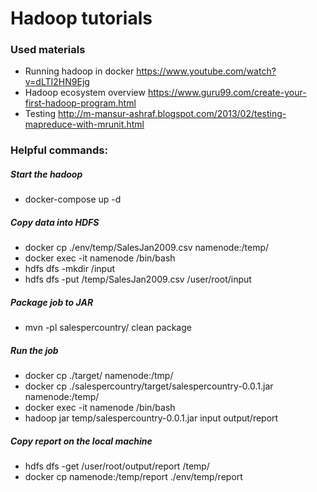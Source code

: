 # Hadoop tutorials

### Used materials
* Running hadoop in docker https://www.youtube.com/watch?v=dLTI2HN9Ejg
* Hadoop ecosystem overview https://www.guru99.com/create-your-first-hadoop-program.html
* Testing http://m-mansur-ashraf.blogspot.com/2013/02/testing-mapreduce-with-mrunit.html

### Helpful commands:
##### Start the hadoop
* docker-compose up -d

##### Copy data into HDFS
* docker cp ./env/temp/SalesJan2009.csv namenode:/temp/
* docker exec -it namenode /bin/bash
* hdfs dfs -mkdir /input
* hdfs dfs -put /temp/SalesJan2009.csv /user/root/input

##### Package job to JAR
* mvn -pl salespercountry/ clean package

##### Run the job
* docker cp ./target/ namenode:/tmp/
* docker cp ./salespercountry/target/salespercountry-0.0.1.jar namenode:/temp/
* docker exec -it namenode /bin/bash
* hadoop jar temp/salespercountry-0.0.1.jar input output/report

##### Copy report on the local machine
* hdfs dfs -get /user/root/output/report /temp/
* docker cp namenode:/temp/report ./env/temp/report